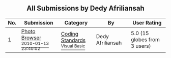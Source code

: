 ﻿<div align="center">

## All Submissions by Dedy Afriliansah

</div>

No.  | Submission | Category | By   | User Rating
---- | ---------- | -------- | ---- | -----------
1 | [Photo Browser<br /><sup>2010-01-13 23:40:02</sup>](https://github.com/Planet-Source-Code/dedy-afriliansah-photo-browser__1-72832) | [Coding Standards<br /><sup>Visual Basic</sup>](../ByCategory/coding-standards__1-43.md) | Dedy Afriliansah | 5.0 (15 globes from 3 users)
